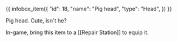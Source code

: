 {{ infobox_item({
	"id": 18,
	"name": "Pig head",
	"type": "Head",
}) }}

Pig head. Cute, isn't he?

In-game, bring this item to a [[Repair Station]] to equip it.